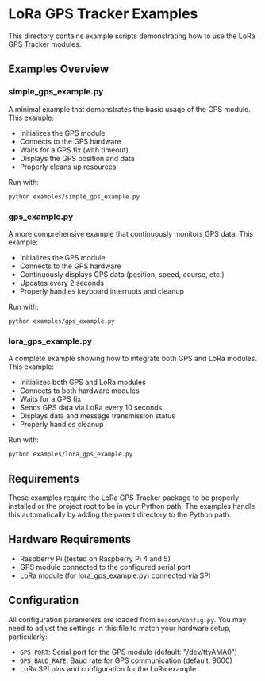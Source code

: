 # LoRa GPS Tracker Examples

This directory contains example scripts demonstrating how to use the LoRa GPS Tracker modules.

## Examples Overview

### simple_gps_example.py

A minimal example that demonstrates the basic usage of the GPS module. This example:
- Initializes the GPS module
- Connects to the GPS hardware
- Waits for a GPS fix (with timeout)
- Displays the GPS position and data
- Properly cleans up resources

Run with:
```
python examples/simple_gps_example.py
```

### gps_example.py

A more comprehensive example that continuously monitors GPS data. This example:
- Initializes the GPS module
- Connects to the GPS hardware
- Continuously displays GPS data (position, speed, course, etc.)
- Updates every 2 seconds
- Properly handles keyboard interrupts and cleanup

Run with:
```
python examples/gps_example.py
```

### lora_gps_example.py

A complete example showing how to integrate both GPS and LoRa modules. This example:
- Initializes both GPS and LoRa modules
- Connects to both hardware modules
- Waits for a GPS fix
- Sends GPS data via LoRa every 10 seconds
- Displays data and message transmission status
- Properly handles cleanup

Run with:
```
python examples/lora_gps_example.py
```

## Requirements

These examples require the LoRa GPS Tracker package to be properly installed or the project root to be in your Python path. The examples handle this automatically by adding the parent directory to the Python path.

## Hardware Requirements

- Raspberry Pi (tested on Raspberry Pi 4 and 5)
- GPS module connected to the configured serial port
- LoRa module (for lora_gps_example.py) connected via SPI

## Configuration

All configuration parameters are loaded from `beacon/config.py`. You may need to adjust the settings in this file to match your hardware setup, particularly:

- `GPS_PORT`: Serial port for the GPS module (default: "/dev/ttyAMA0")
- `GPS_BAUD_RATE`: Baud rate for GPS communication (default: 9600)
- LoRa SPI pins and configuration for the LoRa example 